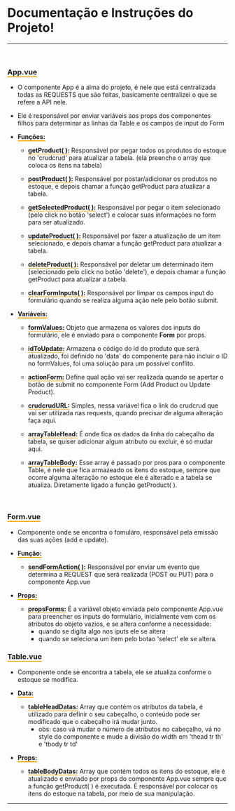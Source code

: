 # <strong>Documentação e Instruções do Projeto!</strong>
<hr/>
<br/>

### <strong style="border-bottom: 2px solid orange">App.vue</strong>
- O componente App é a alma do projeto, é nele que está centralizada todas as REQUESTS que são feitas, basicamente centralizei o que se refere a API nele.
- Ele é responsável por enviar variáveis aos props dos componentes filhos para determinar as linhas da Table e os campos de input do Form

- <strong style="border-bottom: 2px solid orange">Funções:</strong>
    - <strong style="border-bottom: 1px solid orange">getProduct( ):</strong> Responsável por pegar todos os produtos do estoque no 'crudcrud' para atualizar a tabela. (ela preenche o array que coloca os itens na tabela)
   
    - <strong style="border-bottom: 1px solid orange">postProduct( ):</strong> Responsável por postar/adicionar os produtos no estoque, e depois chamar a função getProduct para atualizar a tabela.
    
    - <strong style="border-bottom: 1px solid orange">getSelectedProduct( ):</strong> Responsável por pegar o item selecionado (pelo click no botão 'select') e colocar suas informações no form para ser atualizado.
    
    - <strong style="border-bottom: 1px solid orange">updateProduct( ):</strong> Responsável por fazer a atualização de um item selecionado, e depois chamar a função getProduct para atualizar a tabela.
    
    - <strong style="border-bottom: 1px solid orange">deleteProduct( ):</strong> Responsável por deletar um determinado item (selecionado pelo click no botão 'delete'), e depois chamar a função getProduct para atualizar a tabela.

    - <strong style="border-bottom: 1px solid orange">clearFormInputs( ):</strong> Responsável por limpar os campos input do formulário quando se realiza alguma ação nele pelo botão submit.

- <strong style="border-bottom: 2px solid orange">Variáveis:</strong>
    - <strong style="border-bottom: 1px solid orange">formValues:</strong> Objeto que armazena os valores dos inputs do formulário, ele é enviado para o componente <strong>Form</strong> por props.
    
    - <strong style="border-bottom: 1px solid orange">idToUpdate:</strong> Armazena o código do id do produto que será atualizado, foi definido no 'data' do componente para não incluir o ID no formValues, foi uma solução para um possível conflito.

    - <strong style="border-bottom: 1px solid orange">actionForm:</strong> Define qual ação vai ser realizada quando se apertar o botão de submit no componente Form (Add Product ou Update Product).

    - <strong style="border-bottom: 1px solid orange">crudcrudURL:</strong> Simples, nessa variável fica o link do crudcrud que vai ser utilizada nas requests, quando precisar de alguma alteração faça aqui.

    - <strong style="border-bottom: 1px solid orange">arrayTableHead:</strong> É onde fica os dados da linha do cabeçalho da tabela, se quiser adicionar algum atributo ou excluir, é só mudar aqui.

    - <strong style="border-bottom: 1px solid orange">arrayTableBody:</strong> Esse array é passado por pros para o componente Table, é nele que fica armazeado os itens do estoque, sempre que ocorre alguma alteração no estoque ele é alterado e a tabela se atualiza. Diretamente ligado a função getProduct( ).

<br/>

### <strong style="border-bottom: 2px solid orange">Form.vue</strong>

- Componente onde se encontra o fomuláro, responsável pela emissão das suas ações (add e update).

- <strong style="border-bottom: 2px solid orange">Função:</strong>

    - <strong style="border-bottom: 1px solid orange">sendFormAction( ):</strong> Responsável por enviar um evento que determina a REQUEST que será realizada (POST ou PUT) para o componente App.vue

- <strong style="border-bottom: 2px solid orange">Props:</strong>

    - <strong style="border-bottom: 1px solid orange">propsForms:</strong> É a variável objeto enviada pelo componente App.vue para preencher os inputs do formulário, inicialmente vem com os atributos do objeto vazios, e se altera conforme a necessidade: 
        - quando se digita algo nos iputs ele se altera
        - quando se seleciona um item pelo botao 'select' ele se altera.

### <strong style="border-bottom: 2px solid orange">Table.vue</strong>

- Componente onde se encontra a tabela, ele se atualiza conforme o estoque se modifica.

- <strong style="border-bottom: 2px solid orange">Data:</strong>

    - <strong style="border-bottom: 1px solid orange">tableHeadDatas:</strong> Array que contém os atributos da tabela, é utilizado para definir o seu cabeçalho, o conteúdo pode ser modificado que o cabeçalho irá mudar junto.
        - obs: caso vá mudar o número de atributos no cabeçalho, vá no style do componente e mude a divisão do width em 'thead tr th' e 'tbody tr td'

- <strong style="border-bottom: 2px solid orange">Props:</strong>

    - <strong style="border-bottom: 1px solid orange">tableBodyDatas:</strong> Array que contém todos os itens do estoque, ele é atualizado e enviado por props do componente App.vue sempre que a função getProduct( ) é executada. É responsável por colocar os itens do estoque na tabela, por meio de sua manipulação.

<hr/>
